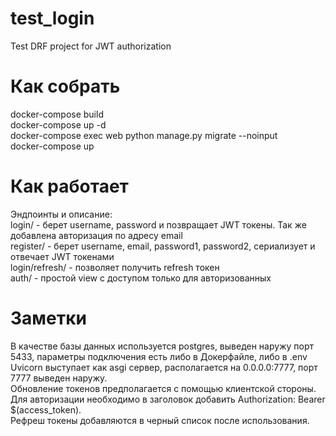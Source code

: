 # test_login
Test DRF project for JWT authorization

# Как собрать
docker-compose build<br/>
docker-compose up -d<br/>
docker-compose exec web python manage.py migrate --noinput<br/>
docker-compose up<br/>

# Как работает
Эндпоинты и описание:<br/>
login/ - берет username, password и позвращает JWT токены. Так же добавлена авторизация по адресу email  <br/>
register/ - берет username, email, password1, password2, сериализует и отвечает JWT токенами<br/>
login/refresh/ - позволяет получить refresh токен<br/>
auth/ - простой view с доступом только для авторизованных<br/>

# Заметки
В качестве базы данных используется postgres, выведен наружу порт 5433, параметры подключения есть либо в Докерфайле, либо в .env<br/>
Uvicorn выступает как asgi сервер, располагается на 0.0.0.0:7777, порт 7777 выведен наружу.<br/>
Обновление токенов предполагается с помощью клиентской стороны.<br/>
Для авторизации необходимо в заголовок добавить Authorization: Bearer $(access_token).<br/>
Рефреш токены добавляются в черный список после использования.
